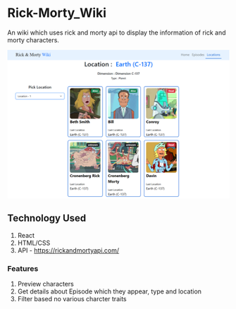 # Rick-Morty_Wiki
An wiki which uses rick and morty api to display the information of rick and morty characters.

![home page](./homepage.png)

## Technology Used
1. React
2. HTML/CSS
3. API - https://rickandmortyapi.com/

### Features
1. Preview characters
2. Get details about Episode which they appear, type and location
3. Filter based no various charcter traits

